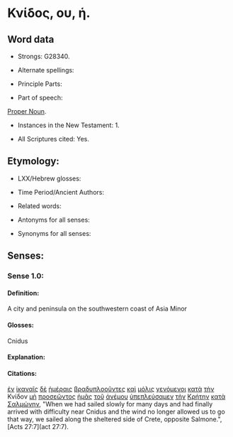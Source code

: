 # Κνίδος, ου, ἡ.

<!-- Status: S2=Needs2ndReview -->
<!-- Lexica used for edits: BDAG, FFM, LN, BN, A-S -->

## Word data

* Strongs: G28340.


* Alternate spellings:

* Principle Parts: 

* Part of speech: 

[Proper Noun](http://ugg.readthedocs.io/en/latest/proper_noun.html).

* Instances in the New Testament: 1.

* All Scriptures cited: Yes.

## Etymology: 

* LXX/Hebrew glosses: 

* Time Period/Ancient Authors: 

* Related words: 

* Antonyms for all senses:

* Synonyms for all senses: 

## Senses:

### Sense 1.0:

#### Definition: 

A city and peninsula on the southwestern coast of Asia Minor 

#### Glosses:

Cnidus

#### Explanation:

#### Citations:

[ἐν](../G17220/01.md) [ἱκαναῖς](../G24250/01.md) [δὲ](../G11610/01.md) [ἡμέραις](../G22500/01.md) [βραδυπλοοῦντες](../G10200/01.md) [καὶ](../G25320/01.md) [μόλις](../G34330/01.md) [γενόμενοι](../G10960/01.md) [κατὰ](../G25960/01.md) [τὴν](../G35880/01.md) Κνίδον [μὴ](../G33610/01.md) [προσεῶντος](../G43300/01.md) [ἡμᾶς](../G14730/01.md) [τοῦ](../G35880/01.md) [ἀνέμου](../G04170/01.md) [ὑπεπλεύσαμεν](../G52840/01.md) [τὴν](../G35880/01.md) [Κρήτην](../G29140/01.md) [κατὰ](../G25960/01.md) [Σαλμώνην](../G45340/01.md), 
"When we had sailed slowly for many days and had finally arrived with difficulty near Cnidus and the wind no longer allowed us to go that way, we sailed along the sheltered side of Crete, opposite Salmone.", 
[Acts 27:7](act 27:7).  
